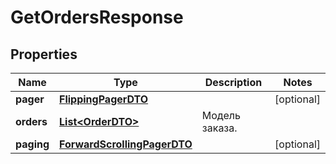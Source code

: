 

# GetOrdersResponse

## Properties

Name | Type | Description | Notes
------------ | ------------- | ------------- | -------------
**pager** | [**FlippingPagerDTO**](FlippingPagerDTO.md) |  |  [optional]
**orders** | [**List&lt;OrderDTO&gt;**](OrderDTO.md) | Модель заказа.  | 
**paging** | [**ForwardScrollingPagerDTO**](ForwardScrollingPagerDTO.md) |  |  [optional]




